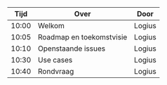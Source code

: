 |  Tijd  | Over                                         | Door   |
|--------|----------------------------------------------|--------|
|  10:00 | Welkom                                       | Logius |
|  10:05 | Roadmap en toekomstvisie                     | Logius |
|  10:10 | Openstaande issues     | Logius |
|  10:30 | Use cases | Logius  |
|  10:40 | Rondvraag | Logius  |
